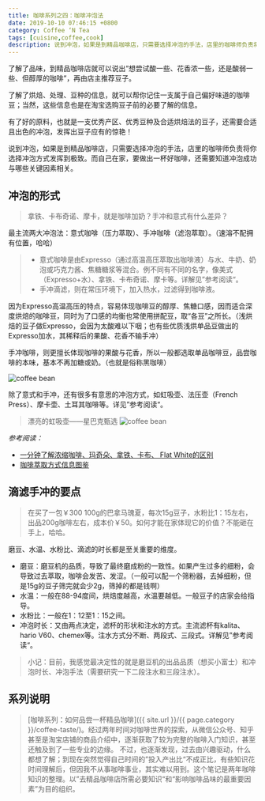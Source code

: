 ```yaml
---
title: 咖啡系列之四：咖啡冲泡法
date: 2019-10-10 07:46:15 +0800
category: Coffee ‘N Tea
tags: [cuisine,coffee,cook]
description: 说到冲泡，如果是到精品咖啡店，只需要选择冲泡的手法，店里的咖啡师负责将你选择冲泡方式发挥到极致。而自己在家，要做出一杯好咖啡，还需要知道冲泡成功与哪些关键因素相关。
---
```


了解了品味，到精品咖啡店就可以说出“想尝试酸一些、花香浓一些，还是酸弱一些、但醇厚的咖啡”，再由店主推荐豆子。

了解了烘焙、处理、豆种的信息，就可以帮你记住一支属于自己偏好味道的咖啡豆；当然，这些信息也是在淘宝选购豆子前的必要了解的信息。

有了好的原料，也就是一支优秀产区、优秀豆种及合适烘焙法的豆子，还需要合适且出色的冲泡，发挥出豆子应有的惊艳！

说到冲泡，如果是到精品咖啡店，只需要选择冲泡的手法，店里的咖啡师负责将你选择冲泡方式发挥到极致。而自己在家，要做出一杯好咖啡，还需要知道冲泡成功与哪些关键因素相关。

## 冲泡的形式

> 拿铁、卡布奇诺、摩卡，就是咖啡加奶？手冲和意式有什么差异？

最主流两大冲泡法：意式咖啡（压力萃取）、手冲咖啡（滤泡萃取）。（速溶不配拥有位置，哈哈）

> * 意式咖啡是由Expresso（通过高温高压萃取出咖啡液）与水、牛奶、奶泡或巧克力酱、焦糖糖浆等混合。例不同有不同的名字，像美式（Expresso+水）、拿铁、卡布奇诺、摩卡等。详解见”参考阅读“。
> * 手冲滴滤，则在常压环境下，加入热水，过滤得到咖啡液。

因为Expresso高温高压的特点，容易体现咖啡豆的醇厚、焦糖口感，因而适合深度烘焙的咖啡豆，同时为了口感的均衡也常使用拼配豆，取“各豆”之所长。（浅烘焙的豆子做Expresso，会因为太酸难以下咽；也有些优质浅烘单品豆做出的Expresso加水，其稀释后的果酸、花香不输手冲）

手冲咖啡，则更擅长体现咖啡的果酸与花香，所以一般都选取单品咖啡豆，品尝咖啡的本味，基本不再加糖或奶。（也就是俗称黑咖啡）

![coffee bean](
https://chenblog.oss-cn-hongkong.aliyuncs.com/coffee/pic9.jpg)

除了意式和手冲，还有很多有意思的冲泡方式，如虹吸壶、法压壶（French Press）、摩卡壶、土耳其咖啡等。详见”参考阅读“。

> 漂亮的虹吸壶——星巴克甄选
![coffee bean](
https://chenblog.oss-cn-hongkong.aliyuncs.com/coffee/pic10.jpg)

*参考阅读：*
* [一分钟了解浓缩咖啡、玛奇朵、拿铁、卡布、 Flat White的区别](https://mp.weixin.qq.com/s?__biz=MzA4MjQwMjcxMw==&mid=2654791969&idx=3&sn=59434a021368bdb78e246815c3b068d7&chksm=844e05d7b3398cc1e70fdd0e265751fe588039269e70107540da31a7256d67dc43bf70b143ca&mpshare=1&scene=1&srcid=1013PfB7OtBJzYkV88GxEymZ&sharer_sharetime=1570936923829&sharer_shareid=32cb5ecf20d7cf40d0444448d940c526#rd)
* [咖啡萃取方式信息图鉴](https://mp.weixin.qq.com/s?__biz=MjM5MTU4MzE4MA==&mid=2247517498&idx=1&sn=e70c63e0f5d0dfe6818607ed953890c8&chksm=a6b19b9991c6128f80f09e261c3df4cf75c94a01d3f464eb20740b98b2ed60c12465e3b61709&mpshare=1&scene=1&srcid=0823KPEWEVBnMMLRDI3E5dLi&sharer_sharetime=1570937920015&sharer_shareid=32cb5ecf20d7cf40d0444448d940c526#rd)


## 滴滤手冲的要点

> 在买了一包￥300 100g的巴拿马瑰夏，每次15g豆子，水粉比1：15左右，出品200g咖啡左右，成本价￥50。如何才能在家体现它的价值？不能砸在手上，哈哈。

磨豆、水温、水粉比、滴滤的时长都是至关重要的维度。

* 磨豆：磨豆机的品质，导致了最终磨成粉的一致性。如果产生过多的细粉，会导致过去萃取，咖啡会发苦、发涩。（一般可以配一个筛粉器，去掉细粉，但是15g的豆子筛完就会少2g，筛掉的都是钱啊）
* 水温：一般在88-94度间，烘焙度越高，水温要越低。一般豆子的店家会给指导。
* 水粉比：一般在1：12至1：15之间。
* 冲泡时长：又由两点决定，滤杯的形状和注水的方式。主流滤杯有kalita、hario V60、chemex等。注水方式分不断、两段式、三段式。详解见”参考阅读“。

> 小记：目前，我感觉最决定性的就是磨豆机的出品品质（想买小富士）和冲泡时长、冲泡手法（需要研究一下二段注水和三段注水）。

## 系列说明

> [咖啡系列：如何品尝一杯精品咖啡]({{ site.url }}/{{ page.category }}/coffee-taste/)。经过两年时间对咖啡世界的探索，从微信公众号、知乎甚至是淘宝店铺的商品介绍中，逐渐获取了较为完整的咖啡入门知识，甚至还触及到了一些专业的边缘。
不过，也逐渐发现，过去由兴趣驱动，什么都想了解；到现在突然觉得自己时间的”投入产出比“不成正比，有些知识花时间理解后，但因我不从事咖啡事业，其实难以用到。这个笔记是两年咖啡知识的整理。以”去精品咖啡店所需必要知识“和“影响咖啡品味的最重要因素”为目的组织。
